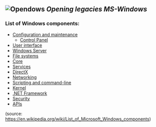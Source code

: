 ![Opendows](http://www.forart.it/progetti/Opendows/logo.png)
*Opening legacies MS-Windows*
---
### List of Windows components:
- [Configuration and maintenance](conf_&_mant.md)
  - [Control Panel](conf_&_mant.md#control-panel)
- [User interface]()
- [Windows Server]()
- [File systems]()
- [Core]()
- [Services]()
- [DirectX]()
- [Networking]()
- [Scripting and command-line]()
- [Kernel]()
- [.NET Framework]()
- [Security]()
- [APIs]()

(source: https://en.wikipedia.org/wiki/List_of_Microsoft_Windows_components)
